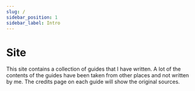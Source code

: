 ```yaml
---
slug: /
sidebar_position: 1
sidebar_label: Intro
---
```

# Site 

This site contains a collection of guides that I have written. A lot of the contents of the guides have been taken from other places and not written by me. The credits page on each guide will show the original sources.